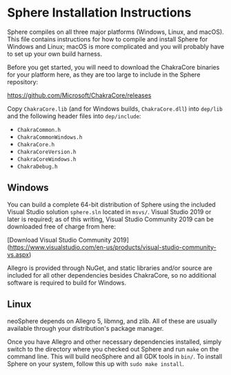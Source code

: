 Sphere Installation Instructions
================================

Sphere compiles on all three major platforms (Windows, Linux, and macOS).  This
file contains instructions for how to compile and install Sphere for Windows
and Linux; macOS is more complicated and you will probably have to set up your
own build harness.

Before you get started, you will need to download the ChakraCore binaries for
your platform here, as they are too large to include in the Sphere repository:

https://github.com/Microsoft/ChakraCore/releases

Copy `ChakraCore.lib` (and for Windows builds, `ChakraCore.dll`) into `dep/lib`
and the following header files into `dep/include`:

* `ChakraCommon.h`
* `ChakraCommonWindows.h`
* `ChakraCore.h`
* `ChakraCoreVersion.h`
* `ChakraCoreWindows.h`
* `ChakraDebug.h`


Windows
-------

You can build a complete 64-bit distribution of Sphere using the included
Visual Studio solution `sphere.sln` located in `msvs/`.  Visual Studio 2019 or
later is required; as of this writing, Visual Studio Community 2019 can be
downloaded free of charge from here:

[Download Visual Studio Community 2019]
(https://www.visualstudio.com/en-us/products/visual-studio-community-vs.aspx)

Allegro is provided through NuGet, and static libraries and/or source are
included for all other dependencies besides ChakraCore, so no additional 
software is required to build for Windows.


Linux
-----

neoSphere depends on Allegro 5, libmng, and zlib.  All of these are usually
available through your distribution's package manager.

Once you have Allegro and other necessary dependencies installed, simply switch
to the directory where you checked out Sphere and run `make` on the command
line.  This will build neoSphere and all GDK tools in `bin/`. To install Sphere
on your system, follow this up with `sudo make install`.
